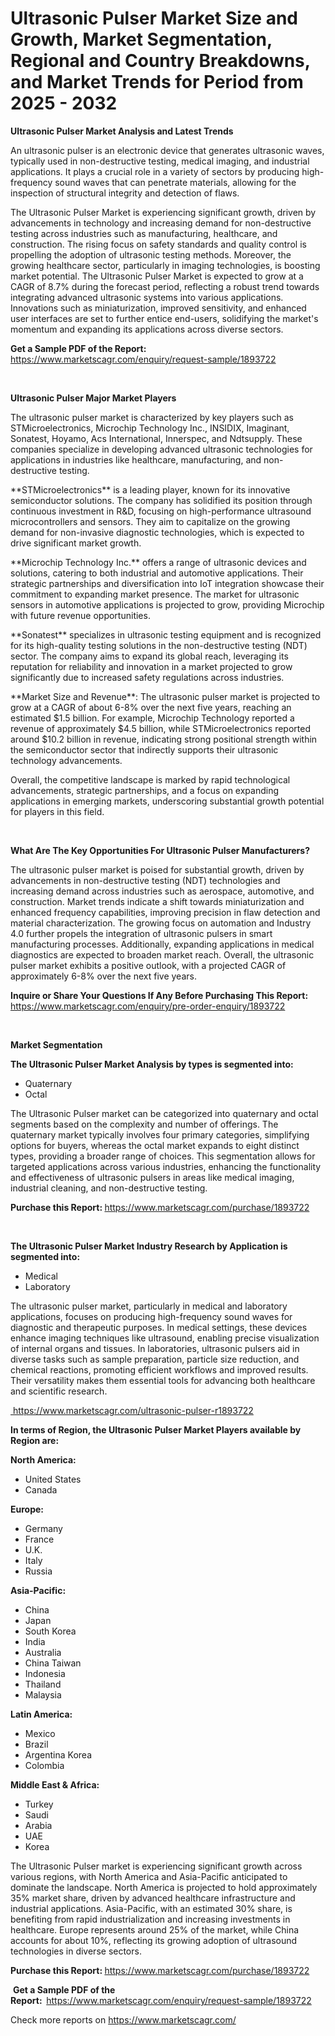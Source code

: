 <p><h1>Ultrasonic Pulser Market Size and Growth, Market Segmentation, Regional and Country Breakdowns, and Market Trends for Period from 2025 -  2032</h1></p><p><strong>Ultrasonic Pulser Market Analysis and Latest Trends</strong></p>
<p><p>An ultrasonic pulser is an electronic device that generates ultrasonic waves, typically used in non-destructive testing, medical imaging, and industrial applications. It plays a crucial role in a variety of sectors by producing high-frequency sound waves that can penetrate materials, allowing for the inspection of structural integrity and detection of flaws.</p><p>The Ultrasonic Pulser Market is experiencing significant growth, driven by advancements in technology and increasing demand for non-destructive testing across industries such as manufacturing, healthcare, and construction. The rising focus on safety standards and quality control is propelling the adoption of ultrasonic testing methods. Moreover, the growing healthcare sector, particularly in imaging technologies, is boosting market potential. The Ultrasonic Pulser Market is expected to grow at a CAGR of 8.7% during the forecast period, reflecting a robust trend towards integrating advanced ultrasonic systems into various applications. Innovations such as miniaturization, improved sensitivity, and enhanced user interfaces are set to further entice end-users, solidifying the market's momentum and expanding its applications across diverse sectors.</p></p>
<p><strong>Get a Sample PDF of the Report:&nbsp;</strong> <a href="https://www.marketscagr.com/enquiry/request-sample/1893722?utm_campaign=2520&utm_medium=2&utm_source=Github&utm_content=ia&utm_term=04032025&utm_id=ultrasonic-pulser">https://www.marketscagr.com/enquiry/request-sample/1893722</a></p>
<p>&nbsp;</p>
<p><strong>Ultrasonic Pulser Major Market Players</strong></p>
<p><p>The ultrasonic pulser market is characterized by key players such as STMicroelectronics, Microchip Technology Inc., INSIDIX, Imaginant, Sonatest, Hoyamo, Acs International, Innerspec, and Ndtsupply. These companies specialize in developing advanced ultrasonic technologies for applications in industries like healthcare, manufacturing, and non-destructive testing.</p><p>**STMicroelectronics** is a leading player, known for its innovative semiconductor solutions. The company has solidified its position through continuous investment in R&D, focusing on high-performance ultrasound microcontrollers and sensors. They aim to capitalize on the growing demand for non-invasive diagnostic technologies, which is expected to drive significant market growth.</p><p>**Microchip Technology Inc.** offers a range of ultrasonic devices and solutions, catering to both industrial and automotive applications. Their strategic partnerships and diversification into IoT integration showcase their commitment to expanding market presence. The market for ultrasonic sensors in automotive applications is projected to grow, providing Microchip with future revenue opportunities.</p><p>**Sonatest** specializes in ultrasonic testing equipment and is recognized for its high-quality testing solutions in the non-destructive testing (NDT) sector. The company aims to expand its global reach, leveraging its reputation for reliability and innovation in a market projected to grow significantly due to increased safety regulations across industries.</p><p>**Market Size and Revenue**: The ultrasonic pulser market is projected to grow at a CAGR of about 6-8% over the next five years, reaching an estimated $1.5 billion. For example, Microchip Technology reported a revenue of approximately $4.5 billion, while STMicroelectronics reported around $10.2 billion in revenue, indicating strong positional strength within the semiconductor sector that indirectly supports their ultrasonic technology advancements.</p><p>Overall, the competitive landscape is marked by rapid technological advancements, strategic partnerships, and a focus on expanding applications in emerging markets, underscoring substantial growth potential for players in this field.</p></p>
<p>&nbsp;</p>
<p><strong>What Are The Key Opportunities For Ultrasonic Pulser Manufacturers?</strong></p>
<p><p>The ultrasonic pulser market is poised for substantial growth, driven by advancements in non-destructive testing (NDT) technologies and increasing demand across industries such as aerospace, automotive, and construction. Market trends indicate a shift towards miniaturization and enhanced frequency capabilities, improving precision in flaw detection and material characterization. The growing focus on automation and Industry 4.0 further propels the integration of ultrasonic pulsers in smart manufacturing processes. Additionally, expanding applications in medical diagnostics are expected to broaden market reach. Overall, the ultrasonic pulser market exhibits a positive outlook, with a projected CAGR of approximately 6-8% over the next five years.</p></p>
<p><strong>Inquire or Share Your Questions If Any Before Purchasing This Report:</strong> <a href="https://www.marketscagr.com/enquiry/pre-order-enquiry/1893722?utm_campaign=2520&utm_medium=2&utm_source=Github&utm_content=ia&utm_term=04032025&utm_id=ultrasonic-pulser">https://www.marketscagr.com/enquiry/pre-order-enquiry/1893722</a></p>
<p>&nbsp;</p>
<p><strong>Market Segmentation</strong></p>
<p><strong>The Ultrasonic Pulser Market Analysis by types is segmented into:</strong></p>
<p><ul><li>Quaternary</li><li>Octal</li></ul></p>
<p><p>The Ultrasonic Pulser market can be categorized into quaternary and octal segments based on the complexity and number of offerings. The quaternary market typically involves four primary categories, simplifying options for buyers, whereas the octal market expands to eight distinct types, providing a broader range of choices. This segmentation allows for targeted applications across various industries, enhancing the functionality and effectiveness of ultrasonic pulsers in areas like medical imaging, industrial cleaning, and non-destructive testing.</p></p>
<p><strong>Purchase this Report:&nbsp;</strong><a href="https://www.marketscagr.com/purchase/1893722?utm_campaign=2520&utm_medium=2&utm_source=Github&utm_content=ia&utm_term=04032025&utm_id=ultrasonic-pulser">https://www.marketscagr.com/purchase/1893722</a></p>
<p>&nbsp;</p>
<p><strong>The Ultrasonic Pulser Market Industry Research by Application is segmented into:</strong></p>
<p><ul><li>Medical</li><li>Laboratory</li></ul></p>
<p><p>The ultrasonic pulser market, particularly in medical and laboratory applications, focuses on producing high-frequency sound waves for diagnostic and therapeutic purposes. In medical settings, these devices enhance imaging techniques like ultrasound, enabling precise visualization of internal organs and tissues. In laboratories, ultrasonic pulsers aid in diverse tasks such as sample preparation, particle size reduction, and chemical reactions, promoting efficient workflows and improved results. Their versatility makes them essential tools for advancing both healthcare and scientific research.</p></p>
<p><a href="https://www.marketscagr.com/ultrasonic-pulser-r1893722?utm_campaign=2520&utm_medium=2&utm_source=Github&utm_content=ia&utm_term=04032025&utm_id=ultrasonic-pulser">&nbsp;https://www.marketscagr.com/ultrasonic-pulser-r1893722</a></p>
<p><strong>In terms of Region, the Ultrasonic Pulser Market Players available by Region are:</strong></p>
<p>
    <p> <strong> North America: </strong>
        <ul>
            <li>United States</li>
            <li>Canada</li>
        </ul>
        </p> 
    <p> <strong> Europe: </strong>
        <ul>
            <li>Germany</li>
            <li>France</li>
            <li>U.K.</li>
            <li>Italy</li>
            <li>Russia</li>
        </ul>
        </p> 
    <p> <strong> Asia-Pacific: </strong>
        <ul>
            <li>China</li>
            <li>Japan</li>
            <li>South Korea</li>
            <li>India</li>
            <li>Australia</li>
            <li>China Taiwan</li>
            <li>Indonesia</li>
            <li>Thailand</li>
            <li>Malaysia</li>
        </ul>
        </p> 
    <p> <strong> Latin America: </strong>
        <ul>
            <li>Mexico</li>
            <li>Brazil</li>
            <li>Argentina Korea</li>
            <li>Colombia</li>
        </ul>
        </p> 
    <p> <strong> Middle East & Africa: </strong>
        <ul>
            <li>Turkey</li>
            <li>Saudi</li>
            <li>Arabia</li>
            <li>UAE</li>
            <li>Korea</li>
        </ul>
    </p>
    </p>
<p><p>The Ultrasonic Pulser market is experiencing significant growth across various regions, with North America and Asia-Pacific anticipated to dominate the landscape. North America is projected to hold approximately 35% market share, driven by advanced healthcare infrastructure and industrial applications. Asia-Pacific, with an estimated 30% share, is benefiting from rapid industrialization and increasing investments in healthcare. Europe represents around 25% of the market, while China accounts for about 10%, reflecting its growing adoption of ultrasound technologies in diverse sectors.</p></p>
<p><strong>Purchase this Report: </strong><a href="https://www.marketscagr.com/purchase/1893722?utm_campaign=2520&utm_medium=2&utm_source=Github&utm_content=ia&utm_term=04032025&utm_id=ultrasonic-pulser">https://www.marketscagr.com/purchase/1893722</a></p>
<p>&nbsp;<strong>Get a Sample PDF of the Report:&nbsp;&nbsp;</strong><a href="https://www.marketscagr.com/enquiry/request-sample/1893722?utm_campaign=2520&utm_medium=2&utm_source=Github&utm_content=ia&utm_term=04032025&utm_id=ultrasonic-pulser">https://www.marketscagr.com/enquiry/request-sample/1893722</a></p>
<p><strong></strong></p>
<p>Check more reports on <a href="https://www.marketscagr.com/?utm_campaign=2520&utm_medium=2&utm_source=Github&utm_content=ia&utm_term=04032025&utm_id=ultrasonic-pulser">https://www.marketscagr.com/</a></p>